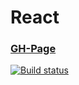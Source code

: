 # React

### [GH-Page](https://89yamal.github.io/react-lifecycle-http-watch/)

[![Build status](https://ci.appveyor.com/api/projects/status/gy1lcmqku3f5l7ew?svg=true)](https://ci.appveyor.com/project/89YAMAL/react-composition-cards)

